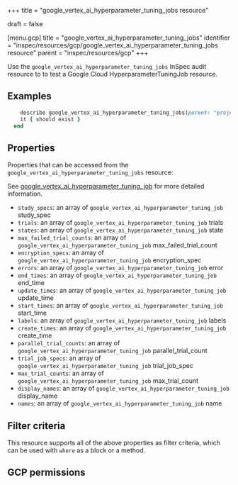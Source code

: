 +++
title = "google_vertex_ai_hyperparameter_tuning_jobs resource"

draft = false


[menu.gcp]
title = "google_vertex_ai_hyperparameter_tuning_jobs"
identifier = "inspec/resources/gcp/google_vertex_ai_hyperparameter_tuning_jobs resource"
parent = "inspec/resources/gcp"
+++

Use the `google_vertex_ai_hyperparameter_tuning_jobs` InSpec audit resource to to test a Google Cloud HyperparameterTuningJob resource.

## Examples

```ruby
    describe google_vertex_ai_hyperparameter_tuning_jobs(parent: "projects/#{gcp_project_id}/locations/#{hyperparameter_tuning_job['region']}", region: ' value_region') do
    it { should exist }
  end
```

## Properties

Properties that can be accessed from the `google_vertex_ai_hyperparameter_tuning_jobs` resource:

See [google_vertex_ai_hyperparameter_tuning_job](google_vertex_ai_hyperparameter_tuning_job) for more detailed information.

  * `study_specs`: an array of `google_vertex_ai_hyperparameter_tuning_job` study_spec
  * `trials`: an array of `google_vertex_ai_hyperparameter_tuning_job` trials
  * `states`: an array of `google_vertex_ai_hyperparameter_tuning_job` state
  * `max_failed_trial_counts`: an array of `google_vertex_ai_hyperparameter_tuning_job` max_failed_trial_count
  * `encryption_specs`: an array of `google_vertex_ai_hyperparameter_tuning_job` encryption_spec
  * `errors`: an array of `google_vertex_ai_hyperparameter_tuning_job` error
  * `end_times`: an array of `google_vertex_ai_hyperparameter_tuning_job` end_time
  * `update_times`: an array of `google_vertex_ai_hyperparameter_tuning_job` update_time
  * `start_times`: an array of `google_vertex_ai_hyperparameter_tuning_job` start_time
  * `labels`: an array of `google_vertex_ai_hyperparameter_tuning_job` labels
  * `create_times`: an array of `google_vertex_ai_hyperparameter_tuning_job` create_time
  * `parallel_trial_counts`: an array of `google_vertex_ai_hyperparameter_tuning_job` parallel_trial_count
  * `trial_job_specs`: an array of `google_vertex_ai_hyperparameter_tuning_job` trial_job_spec
  * `max_trial_counts`: an array of `google_vertex_ai_hyperparameter_tuning_job` max_trial_count
  * `display_names`: an array of `google_vertex_ai_hyperparameter_tuning_job` display_name
  * `names`: an array of `google_vertex_ai_hyperparameter_tuning_job` name

## Filter criteria

This resource supports all of the above properties as filter criteria, which can be used
with `where` as a block or a method.

## GCP permissions
